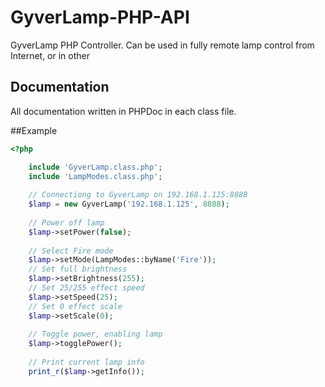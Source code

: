 # GyverLamp-PHP-API
GyverLamp PHP Controller. Can be used in fully remote lamp control from Internet, or in other 

## Documentation
All documentation written in PHPDoc in each class file. 

##Example

```php
<?php

	include 'GyverLamp.class.php';
	include 'LampModes.class.php';
	
	// Connectiong to GyverLamp on 192.168.1.125:8888
	$lamp = new GyverLamp('192.168.1.125', 8888);
	
	// Power off lamp
	$lamp->setPower(false);
	
	// Select Fire mode
	$lamp->setMode(LampModes::byName('Fire'));
	// Set full brightness
	$lamp->setBrightness(255);
	// Set 25/255 effect speed
	$lamp->setSpeed(25);
	// Set 0 effect scale
	$lamp->setScale(0);
	
	// Toggle power, enabling lamp
	$lamp->togglePower();
	
	// Print current lamp info
	print_r($lamp->getInfo());
```
